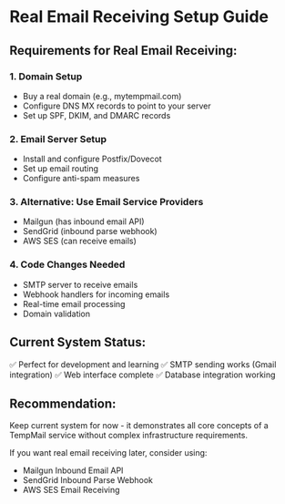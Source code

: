 # Real Email Receiving Setup Guide

## Requirements for Real Email Receiving:

### 1. Domain Setup

- Buy a real domain (e.g., mytempmail.com)
- Configure DNS MX records to point to your server
- Set up SPF, DKIM, and DMARC records

### 2. Email Server Setup

- Install and configure Postfix/Dovecot
- Set up email routing
- Configure anti-spam measures

### 3. Alternative: Use Email Service Providers

- Mailgun (has inbound email API)
- SendGrid (inbound parse webhook)
- AWS SES (can receive emails)

### 4. Code Changes Needed

- SMTP server to receive emails
- Webhook handlers for incoming emails
- Real-time email processing
- Domain validation

## Current System Status:

✅ Perfect for development and learning
✅ SMTP sending works (Gmail integration)
✅ Web interface complete
✅ Database integration working

## Recommendation:

Keep current system for now - it demonstrates all core concepts
of a TempMail service without complex infrastructure requirements.

If you want real email receiving later, consider using:

- Mailgun Inbound Email API
- SendGrid Inbound Parse Webhook
- AWS SES Email Receiving
